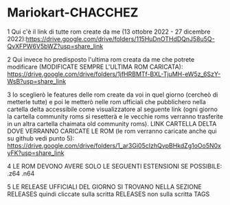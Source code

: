 # Mariokart-CHACCHEZ
1 Qui c'è il link di tutte rom create da me (13 ottobre 2022 - 27 dicembre 2022):https://drive.google.com/drive/folders/115HuDnOTHdDQnJ58u5Q-QvXFPW6V5bWZ?usp=share_link 

2 Qui invece ho predisposto l'ultima rom creata da me che potrete modificare (MODIFICATE SEMPRE L'ULTIMA ROM CARICATA): https://drive.google.com/drive/folders/1jfHRBMTf-BXL-TjuMH-eW5z_6SzY-WsB?usp=share_link

3 Io sceglierò le features delle rom create da voi in quel giorno  (cercheò di metterle tutte) e poi le metterò nelle rom ufficiali che pubblichero nella cartella delta accessibile come visualizzatore al seguente link (ogni giorno la cartella community roms si resetterà e le vecchie roms verranno trasferite in un altra cartella chaimata old community roms). LINK CARTELLA DELTA DOVE VERRANNO CARICATE LE ROM (le rom verranno caricate anche qui su github vedi punto 5): https://drive.google.com/drive/folders/1_ar3Gi05cIzhQvpBHkdZg1oOo5N0xyFK?usp=share_link

4 LE ROM DEVONO AVERE SOLO LE SEGUENTI ESTENSIONI SE POSSIBILE: .z64 .n64

5 LE RELEASE UFFICIALI DEL GIORNO SI TROVANO NELLA SEZIONE RELEASES quindi cliccate sulla scritta RELEASES non sulla scritta TAGS

